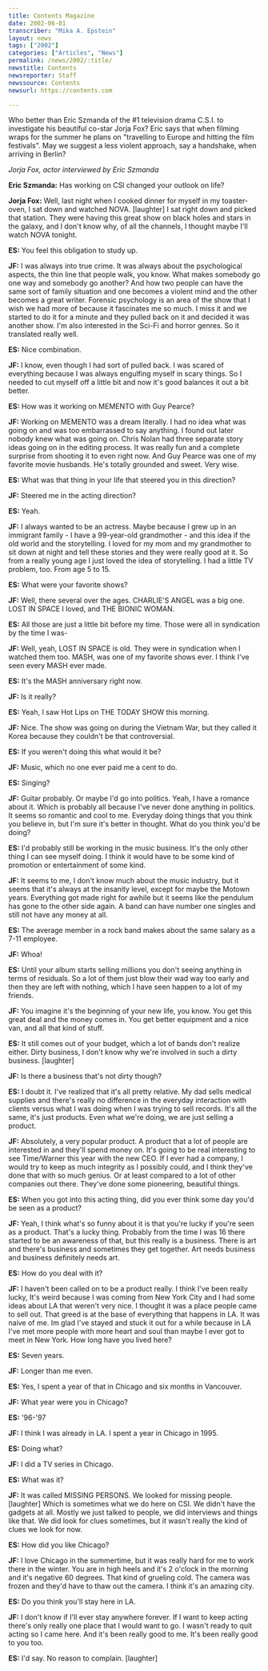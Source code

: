 ```yaml
---
title: Contents Magazine
date: 2002-06-01
transcriber: "Mika A. Epstein"
layout: news
tags: ["2002"]
categories: ["Articles", "News"]
permalink: /news/2002/:title/
newstitle: Contents
newsreporter: Staff
newssource: Contents
newsurl: https://contents.com

---
```


Who better than Eric Szmanda of the #1 television drama C.S.I. to investigate his beautiful co-star Jorja Fox? Eric says that when filming wraps for the summer he plans on "travelling to Europe and hitting the film festivals". May we suggest a less violent approach, say a handshake, when arriving in Berlin?

*Jorja Fox, actor interviewed by Eric Szmanda*

**Eric Szmanda:** Has working on CSI changed your outlook on life?

**Jorja Fox:** Well, last night when I cooked dinner for myself in my toaster-oven, I sat down and watched NOVA. [laughter] I sat right down and picked that station. They were having this great show on black holes and stars in the galaxy, and I don't know why, of all the channels, I thought maybe I'll watch NOVA tonight.

**ES:** You feel this obligation to study up.

**JF:** I was always into true crime. It was always about the psychological aspects, the thin line that people walk, you know. What makes somebody go one way and somebody go another? And how two people can have the same sort of family situation and one becomes a violent mind and the other becomes a great writer. Forensic psychology is an area of the show that I wish we had more of because it fascinates me so much. I miss it and we started to do it for a minute and they pulled back on it and decided it was another show. I'm also interested in the Sci-Fi and horror genres. So it translated really well.

**ES:** Nice combination.

**JF:** I know, even though I had sort of pulled back. I was scared of everything because I was always engulfing myself in scary things. So I needed to cut myself off a little bit and now it's good balances it out a bit better.

**ES:** How was it working on MEMENTO with Guy Pearce?

**JF:** Working on MEMENTO was a dream literally. I had no idea what was going on and was too embarrassed to say anything. I found out later nobody knew what was going on. Chris Nolan had three separate story ideas going on in the editing process. It was really fun and a complete surprise from shooting it to even right now. And Guy Pearce was one of my favorite movie husbands. He's totally grounded and sweet. Very wise.

**ES:** What was that thing in your life that steered you in this direction?

**JF:** Steered me in the acting direction?

**ES:** Yeah.

**JF:** I always wanted to be an actress. Maybe because I grew up in an immigrant family - I have a 99-year-old grandmother - and this idea if the old world and the storytelling. I loved for my mom and my grandmother to sit down at night and tell these stories and they were really good at it. So from a really young age I just loved the idea of storytelling. I had a little TV problem, too. From age 5 to 15.

**ES:** What were your favorite shows?

**JF:** Well, there several over the ages. CHARLIE'S ANGEL was a big one. LOST IN SPACE I loved, and THE BIONIC WOMAN.

**ES:** All those are just a little bit before my time. Those were all in syndication by the time I was-

**JF:** Well, yeah, LOST IN SPACE is old. They were in syndication when I watched them too. MASH, was one of my favorite shows ever. I think I've seen every MASH ever made.

**ES:** It's the MASH anniversary right now.

**JF:** Is it really?

**ES:** Yeah, I saw Hot Lips on THE TODAY SHOW this morning.

**JF:** Nice. The show was going on during the Vietnam War, but they called it Korea because they couldn't be that controversial.

**ES:** If you weren't doing this what would it be?

**JF:** Music, which no one ever paid me a cent to do.

**ES:** Singing?

**JF:** Guitar probably. Or maybe I'd go into politics. Yeah, I have a romance about it. Which is probably all because I've never done anything in politics. It seems so romantic and cool to me. Everyday doing things that you think you believe in, but I'm sure it's better in thought. What do you think you'd be doing?

**ES:** I'd probably still be working in the music business. It's the only other thing I can see myself doing. I think it would have to be some kind of promotion or entertainment of some kind.

**JF:** It seems to me, I don't know much about the music industry, but it seems that it's always at the insanity level, except for maybe the Motown years. Everything got made right for awhile but it seems like the pendulum has gone to the other side again. A band can have number one singles and still not have any money at all.

**ES:** The average member in a rock band makes about the same salary as a 7-11 employee.

**JF:** Whoa!

**ES:** Until your album starts selling millions you don't seeing anything in terms of residuals. So a lot of them just blow their wad way too early and then they are left with nothing, which I have seen happen to a lot of my friends.

**JF:** You imagine it's the beginning of your new life, you know. You get this great deal and the money comes in. You get better equipment and a nice van, and all that kind of stuff.

**ES:** It still comes out of your budget, which a lot of bands don't realize either. Dirty business, I don't know why we're involved in such a dirty business. [laughter]

**JF:** Is there a business that's not dirty though?

**ES:** I doubt it. I've realized that it's all pretty relative. My dad sells medical supplies and there's really no difference in the everyday interaction with clients versus what I was doing when I was trying to sell records. It's all the same, it's just products. Even what we're doing, we are just selling a product.

**JF:** Absolutely, a very popular product. A product that a lot of people are interested in and they'll spend money on. It's going to be real interesting to see Time/Warner this year with the new CEO. If I ever had a company, I would try to keep as much integrity as I possibly could, and I think they've done that with so much genius. Or at least compared to a lot of other companies out there. They've done some pioneering, beautiful things.

**ES:** When you got into this acting thing, did you ever think some day you'd be seen as a product?

**JF:** Yeah, I think what's so funny about it is that you're lucky if you're seen as a product. That's a lucky thing. Probably from the time I was 16 there started to be an awareness of that, but this really is a business. There is art and there's business and sometimes they get together. Art needs business and business definitely needs art.

**ES:** How do you deal with it?

**JF:** I haven't been called on to be a product really. I think I've been really lucky, It's weird because I was coming from New York City and I had some ideas about LA that weren't very nice. I thought it was a place people came to sell out. That greed is at the base of everything that happens in LA. It was naive of me. Im glad I've stayed and stuck it out for a while because in LA I've met more people with more heart and soul than maybe I ever got to meet in New York. How long have you lived here?

**ES:** Seven years.

**JF:** Longer than me even.

**ES:** Yes, I spent a year of that in Chicago and six months in Vancouver.

**JF:** What year were you in Chicago?

**ES:** '96-'97

**JF:** I think I was already in LA. I spent a year in Chicago in 1995.

**ES:** Doing what?

**JF:** I did a TV series in Chicago.

**ES:** What was it?

**JF:** It was called MISSING PERSONS. We looked for missing people. [laughter] Which is sometimes what we do here on CSI. We didn't have the gadgets at all. Mostly we just talked to people, we did interviews and things like that. We did look for clues sometimes, but it wasn't really the kind of clues we look for now.

**ES:** How did you like Chicago?

**JF:** I love Chicago in the summertime, but it was really hard for me to work there in the winter. You are in high heels and it's 2 o'clock in the morning and it's negative 60 degrees. That kind of grueling cold. The camera was frozen and they'd have to thaw out the camera. I think it's an amazing city.

**ES:** Do you think you'll stay here in LA.

**JF:** I don't know if I'll ever stay anywhere forever. If I want to keep acting there's only really one place that I would want to go. I wasn't ready to quit acting so I came here. And it's been really good to me. It's been really good to you too.

**ES:** I'd say. No reason to complain. [laughter]
